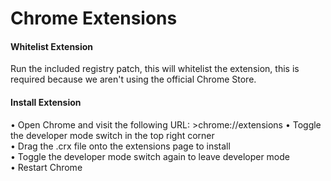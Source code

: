 # Chrome Extensions

<h4>Whitelist Extension</h4>
Run the included registry patch, this will whitelist the extension, this is required because we aren't using the official Chrome Store.<br>


<h4>Install Extension</h4>
• Open Chrome and visit the following URL:
>chrome://extensions
• Toggle the developer mode switch in the top right corner <br>
• Drag the .crx file onto the extensions page to install <br>
• Toggle the developer mode switch again to leave developer mode<br>
• Restart Chrome <br>
